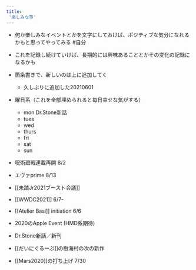 ```yaml
---
title:
 '楽しみな事'
---
```


- 何か楽しみなイベントとかを文字にしておけば、ポジティブな気分になれるかもと思ってやってみる #自分
- これを記録し続けていけば、長期的には興味あることとかその変化の記録になるかも

- 箇条書きで、新しいのは上に追加してく
    - 久しぶりに追加した20210601

- 曜日系（これを全部埋められると毎日幸せな気がする）
    - mon Dr.Stone新話
    - tues
    - wed
    - thurs
    - fri
    - sat
    - sun

- 呪術廻戦連載再開 8/2
- エヴァprime 8/13

- [[未踏Jr2021ブースト会議]]
- [[WWDC2021]] 6/7-
- [[Atelier Basi]] initiation 6/6

- 2020のApple Event (HMD系期待)
- Dr.Stone新話／新刊
- [[だいにぐるーぷ]]の樹海村の次の新作
- [[Mars2020]]の打ち上げ 7/30
